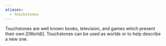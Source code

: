 ```yaml
---
aliases:
  - Touchstones
---
```

Touchstones are well known books, television, and games which present their own [[World]]. Touchstones can be used as worlds or to help describe a new one.